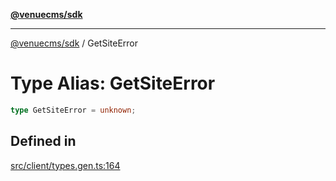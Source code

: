 [**@venuecms/sdk**](../Index.md)

***

[@venuecms/sdk](../Index.md) / GetSiteError

# Type Alias: GetSiteError

```ts
type GetSiteError = unknown;
```

## Defined in

[src/client/types.gen.ts:164](https://github.com/venuecms/sdk/blob/3c845491d484a7b7f31c76433be6bced0b04671f/src/client/types.gen.ts#L164)
